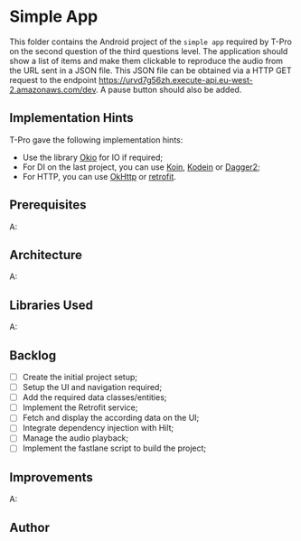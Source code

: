 # Simple App

This folder contains the Android project of the `simple app` required by T-Pro on the second question of the third questions level. The application should show a list of items and make them clickable to reproduce the audio from the URL sent in a JSON file. This JSON file can be obtained via a HTTP GET request to the endpoint https://urvd7g56zh.execute-api.eu-west-2.amazonaws.com/dev. A pause button should also be added.

## Implementation Hints

T-Pro gave the following implementation hints:

* Use the library [Okio](https://square.github.io/okio/) for IO if required;
* For DI on the last project, you can use [Koin](https://insert-koin.io/), [Kodein](https://kodein.org/di/) or [Dagger2](https://dagger.dev/);
* For HTTP, you can use [OkHttp](https://square.github.io/okhttp/) or [retrofit](https://github.com/square/retrofit).

## Prerequisites

A:

## Architecture

A:

## Libraries Used

A:

## Backlog

- [ ] Create the initial project setup;
- [ ] Setup the UI and navigation required;
- [ ] Add the required data classes/entities;
- [ ] Implement the Retrofit service;
- [ ] Fetch and display the according data on the UI;
- [ ] Integrate dependency injection with Hilt;
- [ ] Manage the audio playback;
- [ ] Implement the fastlane script to build the project;

## Improvements

A:

## Author
